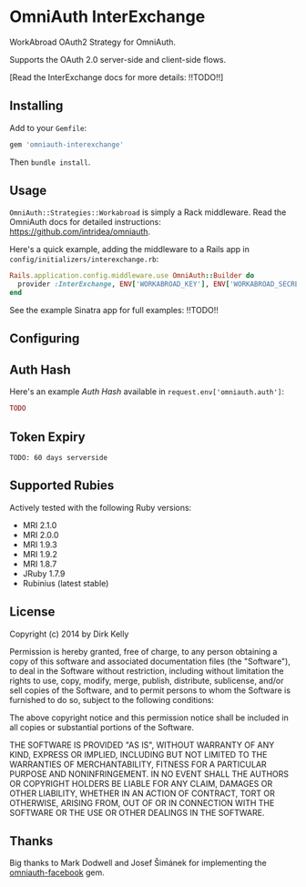 
# OmniAuth InterExchange

WorkAbroad OAuth2 Strategy for OmniAuth.

Supports the OAuth 2.0 server-side and client-side flows.

[Read the InterExchange docs for more details: !!TODO!!]

## Installing

Add to your `Gemfile`:

```ruby
gem 'omniauth-interexchange'
```

Then `bundle install`.

## Usage

`OmniAuth::Strategies::Workabroad` is simply a Rack middleware. Read the OmniAuth docs for detailed instructions: https://github.com/intridea/omniauth.

Here's a quick example, adding the middleware to a Rails app in `config/initializers/interexchange.rb`:

```ruby
Rails.application.config.middleware.use OmniAuth::Builder do
  provider :InterExchange, ENV['WORKABROAD_KEY'], ENV['WORKABROAD_SECRET']
end
```

See the example Sinatra app for full examples: !!TODO!!

## Configuring

## Auth Hash

Here's an example *Auth Hash* available in `request.env['omniauth.auth']`:

```ruby
TODO
```

## Token Expiry

`TODO: 60 days serverside`

## Supported Rubies

Actively tested with the following Ruby versions:

- MRI 2.1.0
- MRI 2.0.0
- MRI 1.9.3
- MRI 1.9.2
- MRI 1.8.7
- JRuby 1.7.9
- Rubinius (latest stable)

## License

Copyright (c) 2014 by Dirk Kelly

Permission is hereby granted, free of charge, to any person obtaining a copy of this software and associated documentation files (the "Software"), to deal in the Software without restriction, including without limitation the rights to use, copy, modify, merge, publish, distribute, sublicense, and/or sell copies of the Software, and to permit persons to whom the Software is furnished to do so, subject to the following conditions:

The above copyright notice and this permission notice shall be included in all copies or substantial portions of the Software.

THE SOFTWARE IS PROVIDED "AS IS", WITHOUT WARRANTY OF ANY KIND, EXPRESS OR IMPLIED, INCLUDING BUT NOT LIMITED TO THE WARRANTIES OF MERCHANTABILITY, FITNESS FOR A PARTICULAR PURPOSE AND NONINFRINGEMENT. IN NO EVENT SHALL THE AUTHORS OR COPYRIGHT HOLDERS BE LIABLE FOR ANY CLAIM, DAMAGES OR OTHER LIABILITY, WHETHER IN AN ACTION OF CONTRACT, TORT OR OTHERWISE, ARISING FROM, OUT OF OR IN CONNECTION WITH THE SOFTWARE OR THE USE OR OTHER DEALINGS IN THE SOFTWARE.

## Thanks

Big thanks to Mark Dodwell and Josef Šimánek for implementing the [omniauth-facebook] gem.

[omniauth-facebook]: https://github.com/mkdynamic/omniauth-facebook
